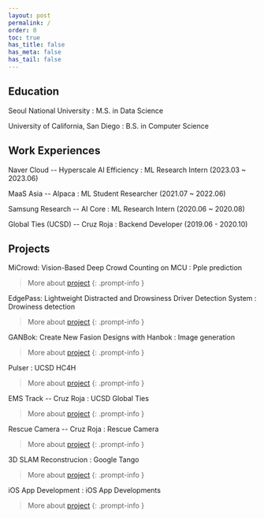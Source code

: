 ```yaml
---
layout: post
permalink: /
order: 0
toc: true
has_title: false
has_meta: false
has_tail: false
---
```


<!-- ---
# the default layout is 'page'
layout: page
icon: fas fa-info-circle
order: 0
title: About Me
pin: true
toc: true
--- -->

## Education
Seoul National University
: M.S. in Data Science

University of California, San Diego
: B.S. in Computer Science 

## Work Experiences
Naver Cloud -- Hyperscale AI Efficiency
: ML Research Intern (2023.03 ~ 2023.06)

MaaS Asia -- Alpaca
: ML Student Researcher (2021.07 ~ 2022.06)

Samsung Research -- AI Core
: ML Research Intern (2020.06 ~ 2020.08)

Global Ties (UCSD) -- Cruz Roja
: Backend Developer (2019.06 - 2020.10)

## Projects

MiCrowd: Vision-Based Deep Crowd Counting on MCU
: Pple prediction

> More about [project](/posts/microwd/)
{: .prompt-info }


EdgePass: Lightweight Distracted and Drowsiness Driver Detection System
: Drowiness detection

> More about [project](/posts/edgepass/)
{: .prompt-info }



GANBok: Create New Fasion Designs with Hanbok
: Image generation

> More about [project](/posts/ganbok/)
{: .prompt-info }

Pulser
: UCSD HC4H

> More about [project](/posts/pulser/)
{: .prompt-info }



EMS Track -- Cruz Roja
: UCSD Global Ties

> More about [project](/posts/emstrack/)
{: .prompt-info }



Rescue Camera -- Cruz Roja
: Rescue Camera

> More about [project](/posts/rescue-camera/)
{: .prompt-info }



3D SLAM Reconstrucion
: Google Tango

> More about [project](/posts/3d-reconstruction/)
{: .prompt-info }



iOS App Development
: iOS App Developments

> More about [project](/posts/ios-app-development/)
{: .prompt-info }



<!-- > Add Markdown syntax content to file `_tabs/about.md`{: .filepath } and it will show up on this page.
{: .prompt-tip } -->

